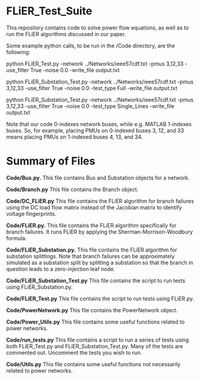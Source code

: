 # FLiER_Test_Suite

This repository contains code to solve power flow equations, as well as to run
the FLiER algorithms discussed in our paper.

Some example python calls, to be run in the /Code directory, are the following:


python FLiER_Test.py -network ../Networks/ieee57cdf.txt -pmus 3,12,33 -use_filter True -noise 0.0 -write_file output.txt

python FLiER_Substation_Test.py -network ../Networks/ieee57cdf.txt -pmus 3,12,33 -use_filter True -noise 0.0 -test_type Full -write_file output.txt

python FLiER_Substation_Test.py -network ../Networks/ieee57cdf.txt -pmus 3,12,33 -use_filter True -noise 0.0 -test_type Single_Lines -write_file output.txt


Note that our code 0-indexes network buses, while e.g. MATLAB 1-indexes buses. So, for example, placing PMUs on 0-indexed buses 3, 12, and 33 means placing PMUs on 1-indexed buses 4, 13, and 34.


# Summary of Files

**Code/Bus.py.** This file contains Bus and Substation objects for a network.

**Code/Branch.py** This file contains the Branch object.

**Code/DC_FLiER.py** This file contains the FLiER algorithm for branch failures using
  the DC load flow matrix instead of the Jacobian matrix to identify voltage
  fingerprints.

**Code/FLiER.py.** This file contains the FLiER algorithm specifically for branch
failures. It runs FLiER by applying the Sherman-Morrison-Woodbury formula.

**Code/FLiER_Substation.py.** This file contains the FLiER algorithm for substation
splittings. Note that branch failures can be approximately simulated as a
substation split by splitting a substation so that the branch in question leads
to a zero-injection leaf node.

**Code/FLiER_Substation_Test.py** This file contains the script to run tests
  using FLiER_Substation.py.

**Code/FLiER_Test.py** This file contains the script to run tests
  using FLiER.py.

**Code/PowerNetwork.py** This file contains the PowerNetwork object.

**Code/Power_Utils.py** This file contains some useful functions related to
  power networks.

**Code/run_tests.py** This file contains a script to run a series of tests using
  both FLiER_Test.py and FLiER_Substation_Test.py. Many of the tests are
  commented out. Uncomment the tests you wish to run.

**Code/Utils.py** This file contains some useful functions not necessarily
  related to power networks.




